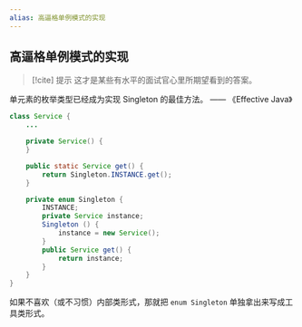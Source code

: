 ```yaml
---
alias: 高逼格单例模式的实现
---
```


## 高逼格单例模式的实现

> [!cite] 提示
> 这才是某些有水平的面试官心里所期望看到的答案。


单元素的枚举类型已经成为实现 Singleton 的最佳方法。 —— 《Effective Java》

```java
class Service {
    ...

    private Service() {
    }

    public static Service get() {
        return Singleton.INSTANCE.get();
    }

    private enum Singleton {
        INSTANCE;
        private Service instance;
        Singleton () {
            instance = new Service();
        }
        public Service get() {
            return instance;
        }
    }
}

```

如果不喜欢（或不习惯）内部类形式，那就把 `enum Singleton` 单独拿出来写成工具类形式。


